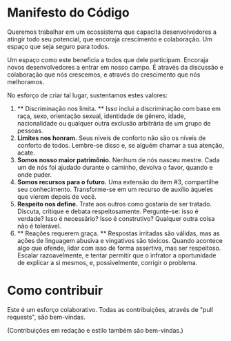 Manifesto do Código
===================

Queremos trabalhar em um ecossistema que capacita desenvolvedores a atingir todo seu potencial, que encoraja crescimento e colaboração. Um espaço que seja seguro para todos.

Um espaço como este beneficia a todos que dele participam. Encoraja novos desenvolvedores a entrar em nosso campo. É através da discussão e colaboração que nós crescemos, e através do crescimento que nós melhoramos.

No esforço de criar tal lugar, sustentamos estes valores:

1. ** Discriminação nos limita. ** Isso inclui a discriminação com base em raça, sexo, orientação sexual, identidade de gênero, idade, nacionalidade ou qualquer outra exclusão arbitrária de um grupo de pessoas.
2. **Limites nos honram.** Seus níveis de conforto não são os níveis de conforto de todos. Lembre-se disso e, se alguém chamar a sua atenção, acate.
3. **Somos nosso maior patrimônio.** Nenhum de nós nasceu mestre. Cada um de nós foi ajudado durante o caminho, devolva o favor, quando e onde puder.
4. **Somos recursos para o futuro.** Uma extensão do item #3, compartilhe seu conhecimento. Transforme-se em um recurso de auxílio àqueles que vierem depois de você.
5. **Respeito nos define.** Trate aos outros como gostaria de ser tratado. Discuta, critique e debata respeitosamente. Pergunte-se: isso é verdade? Isso é necessário? Isso é construtivo? Qualquer outra coisa não é tolerável.
6. ** Reações requerem graça. ** Respostas irritadas são válidas, mas as ações de linguagem abusiva e vingativos são tóxicos. Quando acontece algo que ofende, lidar com isso de forma assertiva, mas ser respeitoso. Escalar razoavelmente, e tentar permitir que o infrator a oportunidade de explicar a si mesmos, e, possivelmente, corrigir o problema.


Como contribuir
===============

Este é um esforço colaborativo. Todas as contribuições, através de "pull requests", são bem-vindas.

(Contribuições em redação e estilo também são bem-vindas.)
